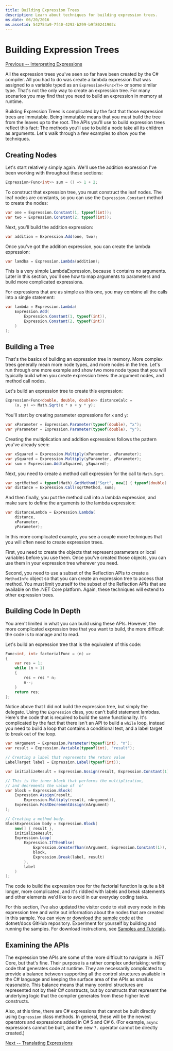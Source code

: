 ```yaml
---
title: Building Expression Trees
description: Learn about techniques for building expression trees.
ms.date: 06/20/2016
ms.assetid: 542754a9-7f40-4293-b299-b9f80241902c
---
```


# Building Expression Trees

[Previous -- Interpreting Expressions](expression-trees-interpreting.md)

All the expression trees you've seen so far have been created
by the C# compiler. All you had to do was create a lambda expression
that was assigned to a variable typed as an `Expression<Func<T>>` or
some similar type. That's not the only way to create an expression
tree. For many scenarios you may find that you need to build an
expression in memory at runtime. 

Building Expression Trees is complicated by the fact that those
expression trees are immutable. Being immutable means that you must
build the tree from the leaves up to the root. The APIs you'll use to
build expression trees reflect this fact: The methods you'll use to
build a node take all its children as arguments. Let's walk through
a few examples to show you the techniques.

## Creating Nodes

Let's start relatively simply again. We'll use the addition
expression I've been working with throughout these sections:

```csharp
Expression<Func<int>> sum = () => 1 + 2;
```

To construct that expression tree, you must construct the leaf nodes.
The leaf nodes are constants, so you can use the `Expression.Constant`
method to create the nodes:

```csharp
var one = Expression.Constant(1, typeof(int));
var two = Expression.Constant(2, typeof(int));
```

Next, you'll build the addition expression:

```csharp
var addition = Expression.Add(one, two);
```

Once you've got the addition expression, you can create the lambda
expression:

```csharp
var lamdba = Expression.Lambda(addition);
```

This is a very simple LambdaExpression, because it contains no arguments.
Later in this section, you'll see how to map arguments to parameters
and build more complicated expressions.

For expressions that are as simple as this one, you may combine all the
calls into a single statement:

```csharp
var lambda = Expression.Lambda(
    Expression.Add(
        Expression.Constant(1, typeof(int)),
        Expression.Constant(2, typeof(int))
    )
);
```

## Building a Tree

That's the basics of building an expression tree in memory. More
complex trees generally mean more node types, and more nodes in the
tree. Let's run through one more example and show two more node types
that you will typically build when you create expression trees:
the argument nodes, and method call nodes.

Let's build an expression tree to create this expression:

```csharp
Expression<Func<double, double, double>> distanceCalc =
    (x, y) => Math.Sqrt(x * x + y * y);
```
 
You'll start by creating parameter expressions for `x` and `y`:

```csharp
var xParameter = Expression.Parameter(typeof(double), "x");
var yParameter = Expression.Parameter(typeof(double), "y");
```

Creating the multiplication and addition expressions follows the pattern
you've already seen:

```csharp
var xSquared = Expression.Multiply(xParameter, xParameter);
var ySquared = Expression.Multiply(yParameter, yParameter);
var sum = Expression.Add(xSquared, ySquared);
```

Next, you need to create a method call expression for the call to
`Math.Sqrt`.

```csharp
var sqrtMethod = typeof(Math).GetMethod("Sqrt", new[] { typeof(double) });
var distance = Expression.Call(sqrtMethod, sum);
```

And  then finally, you put the method call into a lambda expression,
and make sure to define the arguments to the lambda expression:

```csharp
var distanceLambda = Expression.Lambda(
    distance,
    xParameter,
    yParameter);
```

In this more complicated example, you see a couple more techniques that
you will often need to create expression trees.

First, you need to create the objects that represent parameters or
local variables before you use them. Once you've created those objects,
you can use them in your expression tree wherever you need.

Second, you need to use a subset of the Reflection APIs to create a `MethodInfo` object
so that you can create an expression tree to access that method. You must limit
yourself to the subset of the Reflection APIs that are available on the .NET Core platform. Again,
these techniques will extend to other expression trees.

## Building Code In Depth

You aren't limited in what you can build using these APIs. However, the more
complicated expression tree that you want to build, the more difficult
the code is to manage and to read. 

Let's build an expression tree that is the equivalent of this code:

```csharp
Func<int, int> factorialFunc = (n) =>
{
    var res = 1;
    while (n > 1)
    {
        res = res * n;
        n--;
    }
    return res;
};
```

Notice above that I did not build the expression tree, but simply the delegate. Using
the `Expression` class, you can't build statement lambdas. Here's the code that is required
to build the same functionality. It's complicated by the fact that there isn't an API to build
a `while` loop, instead you need to build a loop that contains a conditional test, and a label
target to break out of the loop. 

```csharp
var nArgument = Expression.Parameter(typeof(int), "n");
var result = Expression.Variable(typeof(int), "result");

// Creating a label that represents the return value
LabelTarget label = Expression.Label(typeof(int));

var initializeResult = Expression.Assign(result, Expression.Constant(1));

// This is the inner block that performs the multiplication,
// and decrements the value of 'n'
var block = Expression.Block(
    Expression.Assign(result,
        Expression.Multiply(result, nArgument)),
    Expression.PostDecrementAssign(nArgument)
);

// Creating a method body.
BlockExpression body = Expression.Block(
    new[] { result },
    initializeResult,
    Expression.Loop(
        Expression.IfThenElse(
            Expression.GreaterThan(nArgument, Expression.Constant(1)),
            block,
            Expression.Break(label, result)
        ),
        label
    )
);
```

The code to build the expression tree for the factorial function is quite a bit longer,
more complicated, and it's riddled with labels and break statements and other elements
we'd like to avoid in our everyday coding tasks. 

For this section, I've also updated the visitor code to visit every node in this expression tree and write out information about the nodes that are created in this sample. You can [view or download the sample code](https://github.com/dotnet/samples/tree/master/csharp/expression-trees) at the dotnet/docs GitHub repository. Experiment for yourself by building and running the samples. For download instructions, see [Samples and Tutorials](../samples-and-tutorials/index.md#viewing-and-downloading-samples).

## Examining the APIs

The expression tree APIs are some of the more difficult to navigate in
.NET Core, but that's fine. Their purpose is a rather complex undertaking: writing code that generates
code at runtime. They are necessarily complicated to provide a balance between supporting
all the control structures available in the C# language and keeping the surface area
of the APIs as small as reasonable. This balance means that many control structures are
represented not by their C# constructs, but by constructs that represent the underlying
logic that the compiler generates from these higher level constructs. 

Also, at this time, there are C# expressions that cannot be built directly
using `Expression` class methods. In general, these will be the newest operators
and expressions added in C# 5 and C# 6. (For example, `async` expressions cannot be built, and
the new `?.` operator cannot be directly created.)

[Next -- Translating Expressions](expression-trees-translating.md)
